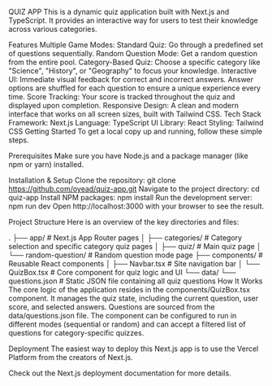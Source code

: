 QUIZ APP
This is a dynamic quiz application built with Next.js and TypeScript. It provides an interactive way for users to test their knowledge across various categories.

Features
Multiple Game Modes:
Standard Quiz: Go through a predefined set of questions sequentially.
Random Question Mode: Get a random question from the entire pool.
Category-Based Quiz: Choose a specific category like "Science", "History", or "Geography" to focus your knowledge.
Interactive UI:
Immediate visual feedback for correct and incorrect answers.
Answer options are shuffled for each question to ensure a unique experience every time.
Score Tracking: Your score is tracked throughout the quiz and displayed upon completion.
Responsive Design: A clean and modern interface that works on all screen sizes, built with Tailwind CSS.
Tech Stack
Framework: Next.js
Language: TypeScript
UI Library: React
Styling: Tailwind CSS
Getting Started
To get a local copy up and running, follow these simple steps.

Prerequisites
Make sure you have Node.js and a package manager (like npm or yarn) installed.

Installation & Setup
Clone the repository:
git clone https://github.com/oyead/quiz-app.git
Navigate to the project directory:
cd quiz-app
Install NPM packages:
npm install
Run the development server:
npm run dev
Open http://localhost:3000 with your browser to see the result.

Project Structure
Here is an overview of the key directories and files:

.
├── app/                  # Next.js App Router pages
│   ├── categories/       # Category selection and specific category quiz pages
│   ├── quiz/             # Main quiz page
│   └── random-question/  # Random question mode page
├── components/           # Reusable React components
│   ├── Navbar.tsx        # Site navigation bar
│   └── QuizBox.tsx       # Core component for quiz logic and UI
└── data/
    └── questions.json    # Static JSON file containing all quiz questions
How It Works
The core logic of the application resides in the components/QuizBox.tsx component. It manages the quiz state, including the current question, user score, and selected answers. Questions are sourced from the data/questions.json file. The component can be configured to run in different modes (sequential or random) and can accept a filtered list of questions for category-specific quizzes.

Deployment
The easiest way to deploy this Next.js app is to use the Vercel Platform from the creators of Next.js.

Check out the Next.js deployment documentation for more details.
